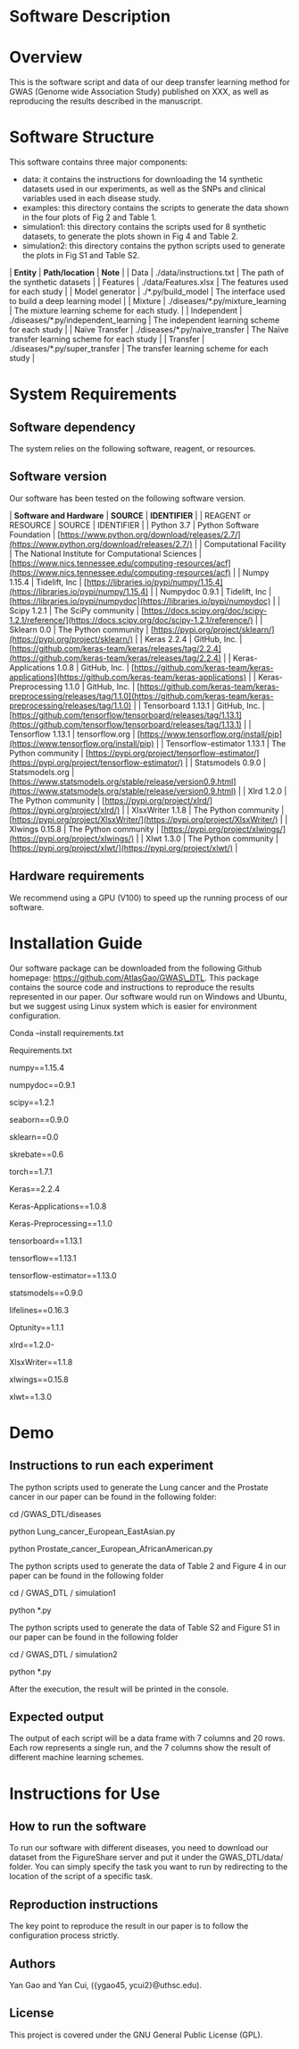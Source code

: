 # Software Description

# Overview

This is the software script and data of our deep transfer learning method for GWAS (Genome wide Association Study) published on XXX, as well as reproducing the results described in the manuscript.

# Software Structure

This software contains three major components:

- data: it contains the instructions for downloading the 14 synthetic datasets used in our experiments, as well as the SNPs and clinical variables used in each disease study.
- examples: this directory contains the scripts to generate the data shown in the four plots of Fig 2 and Table 1.
- simulation1: this directory contains the scripts used for 8 synthetic datasets, to generate the plots shown in Fig 4 and Table 2.
- simulation2: this directory contains the python scripts used to generate the plots in Fig S1 and Table S2.

| **Entity** | **Path/location** | **Note** |
| Data | ./data/instructions.txt | The path of the synthetic datasets |
| Features | ./data/Features.xlsx | The features used for each study |
| Model generator | ./\*.py/build\_model | The interface used to build a deep learning model |
| Mixture | ./diseases/\*.py/mixture\_learning | The mixture learning scheme for each study. |
| Independent | ./diseases/\*.py/independent\_learning | The independent learning scheme for each study |
| Naïve Transfer | ./diseases/\*.py/naive\_transfer | The Naïve transfer learning scheme for each study |
| Transfer | ./diseases/\*.py/super\_transfer | The transfer learning scheme for each study |

# System Requirements

## Software dependency

The system relies on the following software, reagent, or resources.

## Software version

Our software has been tested on the following software version.

| **Software and Hardware** | **SOURCE** | **IDENTIFIER** |
| REAGENT or RESOURCE | SOURCE | IDENTIFIER |
| Python 3.7 | Python Software Foundation | [https://www.python.org/download/releases/2.7/](https://www.python.org/download/releases/2.7/) |
| Computational Facility | The National Institute for Computational Sciences | [https://www.nics.tennessee.edu/computing-resources/acf](https://www.nics.tennessee.edu/computing-resources/acf) |
| Numpy 1.15.4 | Tidelift, Inc | [https://libraries.io/pypi/numpy/1.15.4](https://libraries.io/pypi/numpy/1.15.4) |
| Numpydoc 0.9.1 | Tidelift, Inc | [https://libraries.io/pypi/numpydoc](https://libraries.io/pypi/numpydoc) |
| Scipy 1.2.1 | The SciPy community | [https://docs.scipy.org/doc/scipy-1.2.1/reference/](https://docs.scipy.org/doc/scipy-1.2.1/reference/) |
| Sklearn 0.0 | The Python community | [https://pypi.org/project/sklearn/](https://pypi.org/project/sklearn/) |
| Keras 2.2.4 | GitHub, Inc. | [https://github.com/keras-team/keras/releases/tag/2.2.4](https://github.com/keras-team/keras/releases/tag/2.2.4) |
| Keras-Applications 1.0.8 | GitHub, Inc. | [https://github.com/keras-team/keras-applications](https://github.com/keras-team/keras-applications) |
| Keras-Preprocessing 1.1.0 | GitHub, Inc. | [https://github.com/keras-team/keras-preprocessing/releases/tag/1.1.0](https://github.com/keras-team/keras-preprocessing/releases/tag/1.1.0) |
| Tensorboard 1.13.1 | GitHub, Inc. | [https://github.com/tensorflow/tensorboard/releases/tag/1.13.1](https://github.com/tensorflow/tensorboard/releases/tag/1.13.1) |
| Tensorflow 1.13.1 | tensorflow.org | [https://www.tensorflow.org/install/pip](https://www.tensorflow.org/install/pip) |
| Tensorflow-estimator 1.13.1 | The Python community | [https://pypi.org/project/tensorflow-estimator/](https://pypi.org/project/tensorflow-estimator/) |
| Statsmodels 0.9.0 | Statsmodels.org | [https://www.statsmodels.org/stable/release/version0.9.html](https://www.statsmodels.org/stable/release/version0.9.html) |
| Xlrd 1.2.0 | The Python community | [https://pypi.org/project/xlrd/](https://pypi.org/project/xlrd/) |
| XlsxWriter 1.1.8 | The Python community | [https://pypi.org/project/XlsxWriter/](https://pypi.org/project/XlsxWriter/) |
| Xlwings 0.15.8 | The Python community | [https://pypi.org/project/xlwings/](https://pypi.org/project/xlwings/) |
| Xlwt 1.3.0 | The Python community | [https://pypi.org/project/xlwt/](https://pypi.org/project/xlwt/) |

## Hardware requirements

We recommend using a GPU (V100) to speed up the running process of our software.

# Installation Guide

Our software package can be downloaded from the following Github homepage: https://github.com/AtlasGao/GWAS\_DTL. This package contains the source code and instructions to reproduce the results represented in our paper. Our software would run on Windows and Ubuntu, but we suggest using Linux system which is easier for environment configuration.

Conda –install requirements.txt

Requirements.txt

numpy==1.15.4

numpydoc==0.9.1

scipy==1.2.1

seaborn==0.9.0

sklearn==0.0

skrebate==0.6

torch==1.7.1

Keras==2.2.4

Keras-Applications==1.0.8

Keras-Preprocessing==1.1.0

tensorboard==1.13.1

tensorflow==1.13.1

tensorflow-estimator==1.13.0

statsmodels==0.9.0

lifelines==0.16.3

Optunity==1.1.1

xlrd==1.2.0-

XlsxWriter==1.1.8

xlwings==0.15.8

xlwt==1.3.0

# Demo

## Instructions to run each experiment

The python scripts used to generate the Lung cancer and the Prostate cancer in our paper can be found in the following folder:

cd /GWAS\_DTL/diseases

python Lung\_cancer\_European\_EastAsian.py

python Prostate\_cancer\_European\_AfricanAmerican.py

The python scripts used to generate the data of Table 2 and Figure 4 in our paper can be found in the following folder

cd / GWAS\_DTL / simulation1

python \*.py

The python scripts used to generate the data of Table S2 and Figure S1 in our paper can be found in the following folder

cd / GWAS\_DTL / simulation2

python \*.py

After the execution, the result will be printed in the console.

## Expected output

The output of each script will be a data frame with 7 columns and 20 rows. Each row represents a single run, and the 7 columns show the result of different machine learning schemes.

# Instructions for Use

## How to run the software

To run our software with different diseases, you need to download our dataset from the FigureShare server and put it under the GWAS\_DTL/data/ folder. You can simply specify the task you want to run by redirecting to the location of the script of a specific task.

## Reproduction instructions

The key point to reproduce the result in our paper is to follow the configuration process strictly.

## Authors

Yan Gao and Yan Cui, ({ygao45, ycui2}@uthsc.edu).

## License

This project is covered under the GNU General Public License (GPL).
